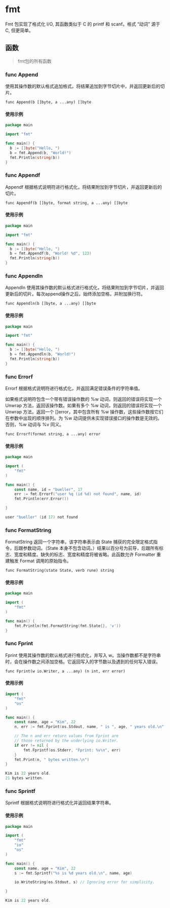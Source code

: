 # fmt

Fmt 包实现了格式化 I/O, 其函数类似于 C 的 printf 和 scanf。格式 “动词” 源于 C, 但更简单。

## 函数
> fmt包的所有函数

### func Append

使用其操作数的默认格式追加格式，将结果追加到字节切片中，并返回更新后的切片。

```go{1}
func Append(b []byte, a ...any) []byte
```

#### 使用示例
```go
package main

import "fmt"

func main() {
  b := []byte("Hello, ")
  b = fmt.Append(b, "World!")
  fmt.Println(string(b))
}
```

### func Appendf
Appendf 根据格式说明符进行格式化，将结果附加到字节切片，并返回更新后的切片。

```go{1}
func Appendf(b []byte, format string, a ...any) []byte
```

#### 使用示例
```go
package main

import "fmt"

func main() {
  b := []byte("Hello, ")
  b = fmt.Appendf(b, "World! %d", 123)
  fmt.Println(string(b))
}
```

### func Appendln

Appendln 使用其操作数的默认格式进行格式化，将结果附加到字节切片，并返回更新后的切片。每次append操作之后，始终添加空格，并附加换行符。

```go{1}
func Appendln(b []byte, a ...any) []byte
```

#### 使用示例
```go
package main

import "fmt"

func main() {
  b := []byte("Hello, ")
  b = fmt.Appendln(b, "World!")
  fmt.Println(string(b))
}
```

### func Errorf
Errorf 根据格式说明符进行格式化，并返回满足错误条件的字符串值。

如果格式说明符包含一个带有错误操作数的 %w 动词，则返回的错误将实现一个 Unwrap 方法，返回该操作数。如果有多个 %w 动词，则返回的错误将实现一个 Unwrap 方法，返回一个 []error，其中包含所有 %w 操作数，这些操作数按它们在参数中出现的顺序排列。为 %w 动词提供未实现错误接口的操作数是无效的。否则，%w 动词与 %v 同义。

```go{1}
func Errorf(format string, a ...any) error
```

#### 使用示例
```go
package main

import (
	"fmt"
)

func main() {
	const name, id = "bueller", 17
	err := fmt.Errorf("user %q (id %d) not found", name, id)
	fmt.Println(err.Error())

}

user "bueller" (id 17) not found
```

### func FormatString
FormatString 返回一个字符串，该字符串表示由 State 捕获的完全限定格式指令，后跟参数动词。（State 本身不包含动词。）结果以百分号为前导，后跟所有标志、宽度和精度。缺失的标志、宽度和精度将被省略。此函数允许 Formatter 重建触发 Format 调用的原始指令。

```go{1}
func FormatString(state State, verb rune) string
```

#### 使用示例
```go
package main

import (
	"fmt"
)

func main() {
	fmt.Println(fmt.FormatString(fmt.State{}, 'v'))
}
```

### func Fprint
Fprint 使用其操作数的默认格式进行格式化，并写入 w。当操作数都不是字符串时，会在操作数之间添加空格。它返回写入的字节数以及遇到的任何写入错误。

```go{1}
func Fprint(w io.Writer, a ...any) (n int, err error)
```

#### 使用示例
```go
import (
	"fmt"
	"os"
)

func main() {
	const name, age = "Kim", 22
	n, err := fmt.Fprint(os.Stdout, name, " is ", age, " years old.\n")

	// The n and err return values from Fprint are
	// those returned by the underlying io.Writer.
	if err != nil {
		fmt.Fprintf(os.Stderr, "Fprint: %v\n", err)
	}
	fmt.Print(n, " bytes written.\n")
}

Kim is 22 years old.
21 bytes written.
```

### func Sprintf
Sprintf 根据格式说明符进行格式化并返回结果字符串。

#### 使用示例
```go
package main

import (
	"fmt"
	"io"
	"os"
)

func main() {
	const name, age = "Kim", 22
	s := fmt.Sprintf("%s is %d years old.\n", name, age)

	io.WriteString(os.Stdout, s) // Ignoring error for simplicity.

}

Kim is 22 years old.
```


